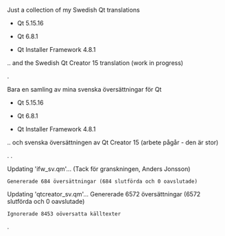 Just a collection of my Swedish Qt translations


- Qt 5.15.16

- Qt 6.8.1

- Qt Installer Framework 4.8.1


.. and the Swedish Qt Creator 15 translation (work in progress)


.


Bara en samling av mina svenska översättningar för Qt

- Qt 5.15.16

- Qt 6.8.1

- Qt Installer Framework 4.8.1


.. och svenska översättningen av Qt Creator 15 (arbete pågår - den är stor)

.
.

Updating 'ifw_sv.qm'... (Tack för granskningen, Anders Jonsson)

    Genererade 684 översättningar (684 slutförda och 0 oavslutade)



Updating 'qtcreator_sv.qm'...
    Genererade 6572 översättningar (6572 slutförda och 0 oavslutade)
    
    Ignorerade 8453 oöversatta källtexter

.

